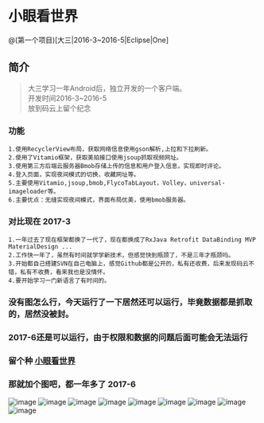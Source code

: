 # 小眼看世界@(第一个项目)[大三|2016-3~2016-5|Eclipse|One]## 简介> 大三学习一年Android后，独立开发的一个客户端。<br/>> 开发时间2016-3~2016-5<br/>> 放到码云上留个纪念<br/>### 功能 	1.使用RecyclerView布局，获取网络信息使用gson解析,上拉和下拉刷新。 	2.使用了Vitamio框架，获取美拍接口使用jsoup抓取视频网址。 	3.使用第三方后端云服务器Bmob存储上传的信息和用户登入信息，实现即时评论。 	4.登入页面，实现夜间模式的切换，收藏网址等。 	5.主要使用Vitamio,jsoup,bmob,FlycoTabLayout，Volley，universal-imageloader等。 	6.主要优点：无缝实现夜间模式，界面布局优美，使用bmob服务器。 ### 对比现在 2017-3	1.一年过去了现在框架都换了一代了，现在都换成了RxJava Retrofit DataBinding MVP MaterialDesign ...	2.工作快一年了，虽然有时间就学学新技术，但感觉快到瓶颈了，不是三年才瓶颈吗。	3.开始都自己搭建SVN在自己电脑上，感觉Github都是公开的，私有还收费，后来发现码云不错，私有不收费，看来我也是没情怀。	4.要开始学习一门新语言了有时间的。### 没有图怎么行，今天运行了一下居然还可以运行，毕竟数据都是抓取的，居然没被封。### 2017-6还是可以运行，由于权限和数据的问题后面可能会无法运行### 留个种 [小眼看世界](https://github.com/mochixuan/SmallSeeWorld/blob/master/SmallSeeWorld/apk/SmallSeeWorld.apk)### 那就加个图吧，都一年多了 2017-6 ![image](https://github.com/mochixuan/SmallSeeWorld/blob/master/SmallSeeWorld/img/img1.jpg)![image](https://github.com/mochixuan/SmallSeeWorld/blob/master/SmallSeeWorld/img/img2.jpg)![image](https://github.com/mochixuan/SmallSeeWorld/blob/master/SmallSeeWorld/img/img3.jpg)![image](https://github.com/mochixuan/SmallSeeWorld/blob/master/SmallSeeWorld/img/img4.jpg)![image](https://github.com/mochixuan/SmallSeeWorld/blob/master/SmallSeeWorld/img/img5.jpg)![image](https://github.com/mochixuan/SmallSeeWorld/blob/master/SmallSeeWorld/img/img6.jpg)![image](https://github.com/mochixuan/SmallSeeWorld/blob/master/SmallSeeWorld/img/img7.jpg)![image](https://github.com/mochixuan/SmallSeeWorld/blob/master/SmallSeeWorld/img/img8.jpg)![image](https://github.com/mochixuan/SmallSeeWorld/blob/master/SmallSeeWorld/img/img9.jpg)